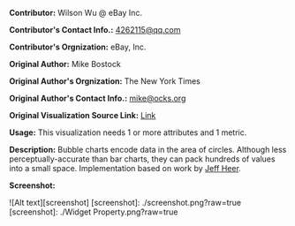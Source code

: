 **Contributor:** Wilson Wu @ eBay Inc.

**Contributor's Contact Info.:** <4262115@qq.com>

**Contributor's Orgnization:** eBay, Inc.

**Original Author:** Mike Bostock

**Original Author's Orgnization:** The New York Times

**Original Author's Contact Info.:** <mike@ocks.org>

**Original Visualization Source Link:** <a href = "http://bl.ocks.org/mbostock/4063269" target = "_blank">Link</a>

**Usage:** This visualization needs 1 or more attributes and 1 metric.

**Description:** Bubble charts encode data in the area of circles. Although less perceptually-accurate than bar charts, they can pack hundreds of values into a small space. Implementation based on work by [Jeff Heer](http://homes.cs.washington.edu/~jheer/).


**Screenshot:**

![Alt text][screenshot]
[screenshot]: ./screenshot.png?raw=true
[screenshot]: ./Widget Property.png?raw=true
